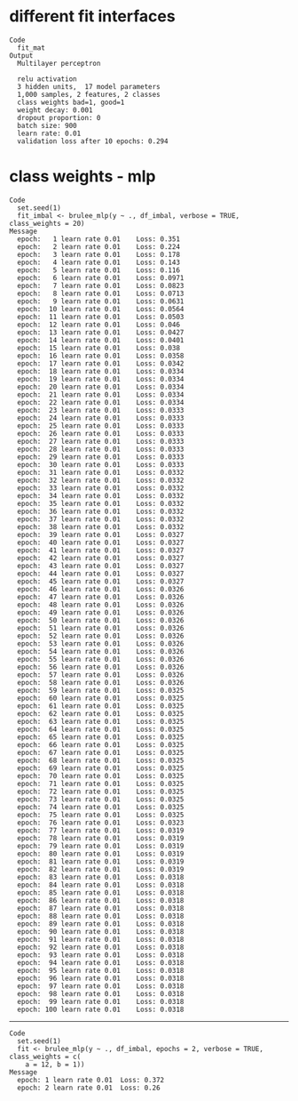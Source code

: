# different fit interfaces

    Code
      fit_mat
    Output
      Multilayer perceptron
      
      relu activation
      3 hidden units,  17 model parameters
      1,000 samples, 2 features, 2 classes 
      class weights bad=1, good=1 
      weight decay: 0.001 
      dropout proportion: 0 
      batch size: 900 
      learn rate: 0.01 
      validation loss after 10 epochs: 0.294 

# class weights - mlp

    Code
      set.seed(1)
      fit_imbal <- brulee_mlp(y ~ ., df_imbal, verbose = TRUE, class_weights = 20)
    Message
      epoch:   1 learn rate 0.01 	Loss: 0.351 
      epoch:   2 learn rate 0.01 	Loss: 0.224 
      epoch:   3 learn rate 0.01 	Loss: 0.178 
      epoch:   4 learn rate 0.01 	Loss: 0.143 
      epoch:   5 learn rate 0.01 	Loss: 0.116 
      epoch:   6 learn rate 0.01 	Loss: 0.0971 
      epoch:   7 learn rate 0.01 	Loss: 0.0823 
      epoch:   8 learn rate 0.01 	Loss: 0.0713 
      epoch:   9 learn rate 0.01 	Loss: 0.0631 
      epoch:  10 learn rate 0.01 	Loss: 0.0564 
      epoch:  11 learn rate 0.01 	Loss: 0.0503 
      epoch:  12 learn rate 0.01 	Loss: 0.046 
      epoch:  13 learn rate 0.01 	Loss: 0.0427 
      epoch:  14 learn rate 0.01 	Loss: 0.0401 
      epoch:  15 learn rate 0.01 	Loss: 0.038 
      epoch:  16 learn rate 0.01 	Loss: 0.0358 
      epoch:  17 learn rate 0.01 	Loss: 0.0342 
      epoch:  18 learn rate 0.01 	Loss: 0.0334 
      epoch:  19 learn rate 0.01 	Loss: 0.0334 
      epoch:  20 learn rate 0.01 	Loss: 0.0334 
      epoch:  21 learn rate 0.01 	Loss: 0.0334 
      epoch:  22 learn rate 0.01 	Loss: 0.0334 
      epoch:  23 learn rate 0.01 	Loss: 0.0333 
      epoch:  24 learn rate 0.01 	Loss: 0.0333 
      epoch:  25 learn rate 0.01 	Loss: 0.0333 
      epoch:  26 learn rate 0.01 	Loss: 0.0333 
      epoch:  27 learn rate 0.01 	Loss: 0.0333 
      epoch:  28 learn rate 0.01 	Loss: 0.0333 
      epoch:  29 learn rate 0.01 	Loss: 0.0333 
      epoch:  30 learn rate 0.01 	Loss: 0.0333 
      epoch:  31 learn rate 0.01 	Loss: 0.0332 
      epoch:  32 learn rate 0.01 	Loss: 0.0332 
      epoch:  33 learn rate 0.01 	Loss: 0.0332 
      epoch:  34 learn rate 0.01 	Loss: 0.0332 
      epoch:  35 learn rate 0.01 	Loss: 0.0332 
      epoch:  36 learn rate 0.01 	Loss: 0.0332 
      epoch:  37 learn rate 0.01 	Loss: 0.0332 
      epoch:  38 learn rate 0.01 	Loss: 0.0332 
      epoch:  39 learn rate 0.01 	Loss: 0.0327 
      epoch:  40 learn rate 0.01 	Loss: 0.0327 
      epoch:  41 learn rate 0.01 	Loss: 0.0327 
      epoch:  42 learn rate 0.01 	Loss: 0.0327 
      epoch:  43 learn rate 0.01 	Loss: 0.0327 
      epoch:  44 learn rate 0.01 	Loss: 0.0327 
      epoch:  45 learn rate 0.01 	Loss: 0.0327 
      epoch:  46 learn rate 0.01 	Loss: 0.0326 
      epoch:  47 learn rate 0.01 	Loss: 0.0326 
      epoch:  48 learn rate 0.01 	Loss: 0.0326 
      epoch:  49 learn rate 0.01 	Loss: 0.0326 
      epoch:  50 learn rate 0.01 	Loss: 0.0326 
      epoch:  51 learn rate 0.01 	Loss: 0.0326 
      epoch:  52 learn rate 0.01 	Loss: 0.0326 
      epoch:  53 learn rate 0.01 	Loss: 0.0326 
      epoch:  54 learn rate 0.01 	Loss: 0.0326 
      epoch:  55 learn rate 0.01 	Loss: 0.0326 
      epoch:  56 learn rate 0.01 	Loss: 0.0326 
      epoch:  57 learn rate 0.01 	Loss: 0.0326 
      epoch:  58 learn rate 0.01 	Loss: 0.0326 
      epoch:  59 learn rate 0.01 	Loss: 0.0325 
      epoch:  60 learn rate 0.01 	Loss: 0.0325 
      epoch:  61 learn rate 0.01 	Loss: 0.0325 
      epoch:  62 learn rate 0.01 	Loss: 0.0325 
      epoch:  63 learn rate 0.01 	Loss: 0.0325 
      epoch:  64 learn rate 0.01 	Loss: 0.0325 
      epoch:  65 learn rate 0.01 	Loss: 0.0325 
      epoch:  66 learn rate 0.01 	Loss: 0.0325 
      epoch:  67 learn rate 0.01 	Loss: 0.0325 
      epoch:  68 learn rate 0.01 	Loss: 0.0325 
      epoch:  69 learn rate 0.01 	Loss: 0.0325 
      epoch:  70 learn rate 0.01 	Loss: 0.0325 
      epoch:  71 learn rate 0.01 	Loss: 0.0325 
      epoch:  72 learn rate 0.01 	Loss: 0.0325 
      epoch:  73 learn rate 0.01 	Loss: 0.0325 
      epoch:  74 learn rate 0.01 	Loss: 0.0325 
      epoch:  75 learn rate 0.01 	Loss: 0.0325 
      epoch:  76 learn rate 0.01 	Loss: 0.0323 
      epoch:  77 learn rate 0.01 	Loss: 0.0319 
      epoch:  78 learn rate 0.01 	Loss: 0.0319 
      epoch:  79 learn rate 0.01 	Loss: 0.0319 
      epoch:  80 learn rate 0.01 	Loss: 0.0319 
      epoch:  81 learn rate 0.01 	Loss: 0.0319 
      epoch:  82 learn rate 0.01 	Loss: 0.0319 
      epoch:  83 learn rate 0.01 	Loss: 0.0318 
      epoch:  84 learn rate 0.01 	Loss: 0.0318 
      epoch:  85 learn rate 0.01 	Loss: 0.0318 
      epoch:  86 learn rate 0.01 	Loss: 0.0318 
      epoch:  87 learn rate 0.01 	Loss: 0.0318 
      epoch:  88 learn rate 0.01 	Loss: 0.0318 
      epoch:  89 learn rate 0.01 	Loss: 0.0318 
      epoch:  90 learn rate 0.01 	Loss: 0.0318 
      epoch:  91 learn rate 0.01 	Loss: 0.0318 
      epoch:  92 learn rate 0.01 	Loss: 0.0318 
      epoch:  93 learn rate 0.01 	Loss: 0.0318 
      epoch:  94 learn rate 0.01 	Loss: 0.0318 
      epoch:  95 learn rate 0.01 	Loss: 0.0318 
      epoch:  96 learn rate 0.01 	Loss: 0.0318 
      epoch:  97 learn rate 0.01 	Loss: 0.0318 
      epoch:  98 learn rate 0.01 	Loss: 0.0318 
      epoch:  99 learn rate 0.01 	Loss: 0.0318 
      epoch: 100 learn rate 0.01 	Loss: 0.0318 

---

    Code
      set.seed(1)
      fit <- brulee_mlp(y ~ ., df_imbal, epochs = 2, verbose = TRUE, class_weights = c(
        a = 12, b = 1))
    Message
      epoch: 1 learn rate 0.01 	Loss: 0.372 
      epoch: 2 learn rate 0.01 	Loss: 0.26 

